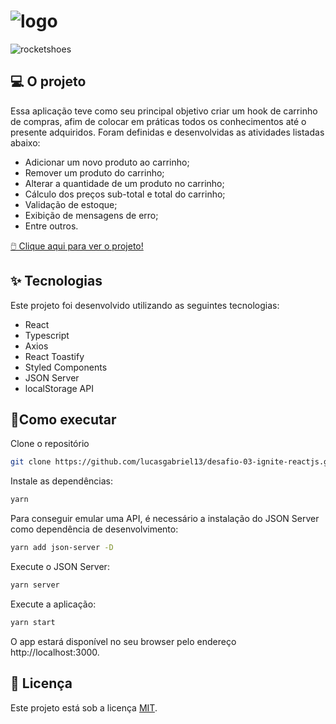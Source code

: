 # ![logo](https://user-images.githubusercontent.com/44211093/162860260-2282dbcc-4563-47c1-bc54-ab6636962116.svg)
![rocketshoes](https://user-images.githubusercontent.com/44211093/162858672-651687fe-429b-490f-a48f-fb7ae4572f52.png)

## 💻 O projeto

Essa aplicação teve como seu principal objetivo criar um hook de carrinho de compras, afim de colocar em práticas todos os conhecimentos até o presente adquiridos.
Foram definidas e desenvolvidas as atividades listadas abaixo:

- Adicionar um novo produto ao carrinho;
- Remover um produto do carrinho;
- Alterar a quantidade de um produto no carrinho;
- Cálculo dos preços sub-total e total do carrinho;
- Validação de estoque;
- Exibição de mensagens de erro;
- Entre outros.

[🖱️ Clique aqui para ver o projeto!](https://rocketshoes-kappa.vercel.app/)

## ✨ Tecnologias

Este projeto foi desenvolvido utilizando as seguintes tecnologias:
- React
- Typescript
- Axios
- React Toastify
- Styled Components
- JSON Server
- localStorage API

## 🚀Como executar

Clone o repositório
```bash
git clone https://github.com/lucasgabriel13/desafio-03-ignite-reactjs.git
```
Instale as dependências:
```bash
yarn
```
Para conseguir emular uma API, é necessário a instalação do JSON Server como dependência de desenvolvimento:
```bash
yarn add json-server -D
```

Execute o JSON Server:
```bash
yarn server
```

Execute a aplicação:
```bash
yarn start
```

O app estará disponível no seu browser pelo endereço http://localhost:3000.

## 📕 Licença
Este projeto está sob a licença [MIT](https://github.com/lucasgabriel13/desafio-03-ignite-reactjs/blob/master/LICENCE).
